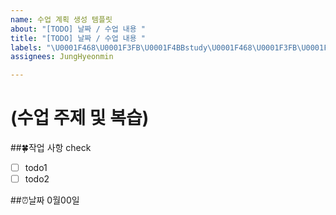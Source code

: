 ```yaml
---
name: 수업 계획 생성 템플릿
about: "[TODO] 날짜 / 수업 내용 "
title: "[TODO] 날짜 / 수업 내용 "
labels: "\U0001F468\U0001F3FB‍\U0001F4BBstudy\U0001F468\U0001F3FB‍\U0001F4BB"
assignees: JungHyeonmin

---
```


# (수업 주제 및 복습)

##🍀작업 사항 check
- [ ] todo1
- [ ] todo2

##⏰날짜
0월00일
